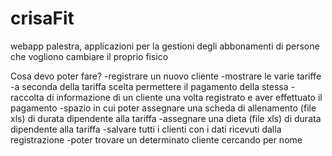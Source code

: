 # crisaFit

webapp palestra, applicazioni per la gestioni degli abbonamenti di persone che vogliono cambiare il proprio fisico

Cosa devo poter fare?
-registrare un nuovo cliente
-mostrare le varie tariffe
-a seconda della tariffa scelta permettere il pagamento della stessa 
-raccolta di informazione di un cliente una volta registrato e aver effettuato il pagamento
-spazio in cui poter assegnare una scheda di allenamento (file xls) di durata dipendente alla tariffa
-assegnare una dieta (file xls) di durata dipendente alla tariffa 
-salvare tutti i clienti con i dati ricevuti dalla registrazione
-poter trovare un determinato cliente cercando per nome
